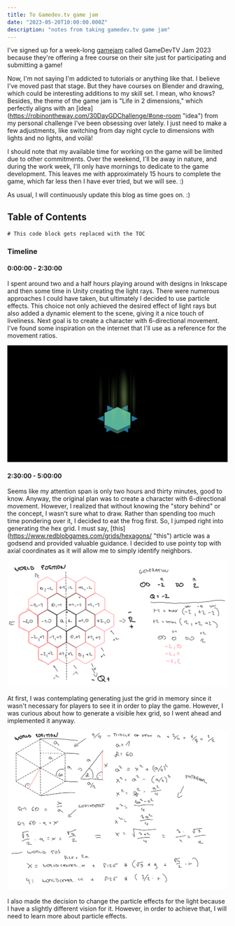 ```yaml
---
title: To Gamedev.tv game jam
date: "2023-05-20T10:00:00.000Z"
description: "notes from taking gamedev.tv game jam"
---
```



I've signed up for a week-long [gamejam](https://itch.io/jam/gamedevtv-jam-2023? "gamejam") called GameDevTV Jam 2023 because they're offering a free course on their site just for participating and submitting a game!

Now, I'm not saying I'm addicted to tutorials or anything like that. I believe I've moved past that stage. But they have courses on Blender and drawing, which could be interesting additions to my skill set. I mean, who knows? Besides, the theme of the game jam is "Life in 2 dimensions," which perfectly aligns with an [idea] (https://robinontheway.com/30DayGDChallenge/#one-room "idea") from  my personal challenge I've been obsessing over lately. I just need to make a few adjustments, like switching from day night cycle to dimensions with lights and no lights, and voilà!

I should note that my available time for working on the game will be limited due to other commitments. Over the weekend, I'll be away in nature, and during the work week, I'll only have mornings to dedicate to the game development. This leaves me with approximately 15 hours to complete the game, which far less then I have ever tried, but we will see. :)

As usual, I will continuously update this blog as time goes on. :)


## Table of Contents

```toc
# This code block gets replaced with the TOC
```

### Timeline

#### 0:00:00 - 2:30:00

I spent around two and a half hours playing around with designs in Inkscape and then some time in Unity creating the light rays. There were numerous approaches I could have taken, but ultimately I decided to use particle effects. This choice not only achieved the desired effect of light rays but also added a dynamic element to the scene, giving it a nice touch of liveliness. Next goal is to create a character with 6-directional movement. I've found some inspiration on the internet that I'll use as a reference for the movement ratios. 

![230](./230.png "After 2 hours and 30 minutes")

#### 2:30:00 - 5:00:00

Seems like my attention span is only two hours and thirty minutes, good to know. Anyway, the original plan was to create a character with 6-directional movement. However, I realized that without knowing the "story behind" or the concept, I wasn't sure what to draw. Rather than spending too much time pondering over it, I decided to eat the frog first. So, I jumped right into generating the hex grid. I must say, [this] (https://www.redblobgames.com/grids/hexagons/ "this") article was a godsend and provided valuable guidance. I decided to use pointy top with axial coordinates as it will allow me to simply identify neighbors.

![hexgridnotes](./hexgridnotes.png "Notes from hexgrid generation")

At first, I was contemplating generating just the grid in memory since it wasn't necessary for players to see it in order to play the game. However, I was curious about how to generate a visible hex grid, so I went ahead and implemented it anyway. 

![hexgridnotes1](./hexgridnotes1.png "Notes from finding wolrd position of hex tiles")


I also made the decision to change the particle effects for the light because I have a slightly different vision for it. However, in order to achieve that, I will need to learn more about particle effects.